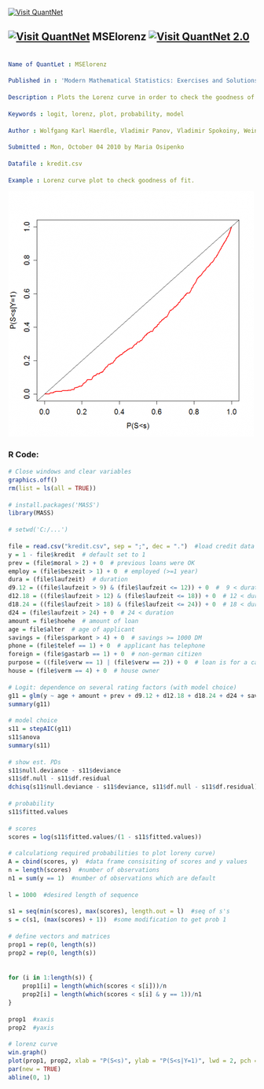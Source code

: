 
[<img src="https://github.com/QuantLet/Styleguide-and-FAQ/blob/master/pictures/banner.png" width="888" alt="Visit QuantNet">](http://quantlet.de/)

## [<img src="https://github.com/QuantLet/Styleguide-and-FAQ/blob/master/pictures/qloqo.png" alt="Visit QuantNet">](http://quantlet.de/) **MSElorenz** [<img src="https://github.com/QuantLet/Styleguide-and-FAQ/blob/master/pictures/QN2.png" width="60" alt="Visit QuantNet 2.0">](http://quantlet.de/)

```yaml

Name of QuantLet : MSElorenz

Published in : 'Modern Mathematical Statistics: Exercises and Solutions'

Description : Plots the Lorenz curve in order to check the goodness of the model.

Keywords : logit, lorenz, plot, probability, model

Author : Wolfgang Karl Haerdle, Vladimir Panov, Vladimir Spokoiny, Weining Wang

Submitted : Mon, October 04 2010 by Maria Osipenko

Datafile : kredit.csv

Example : Lorenz curve plot to check goodness of fit.

```

![Picture1](plot.png)


### R Code:
```r
# Close windows and clear variables
graphics.off()
rm(list = ls(all = TRUE))

# install.packages('MASS')
library(MASS)

# setwd('C:/...')

file = read.csv("kredit.csv", sep = ";", dec = ".")  #load credit data
y = 1 - file$kredit  # default set to 1
prev = (file$moral > 2) + 0  # previous loans were OK
employ = (file$beszeit > 1) + 0  # employed (>=1 year)
dura = (file$laufzeit)  # duration
d9.12 = ((file$laufzeit > 9) & (file$laufzeit <= 12)) + 0  #  9 < duration <= 12
d12.18 = ((file$laufzeit > 12) & (file$laufzeit <= 18)) + 0  # 12 < duration <= 18
d18.24 = ((file$laufzeit > 18) & (file$laufzeit <= 24)) + 0  # 18 < duration <= 24
d24 = (file$laufzeit > 24) + 0  # 24 < duration
amount = file$hoehe  # amount of loan
age = file$alter  # age of applicant
savings = (file$sparkont > 4) + 0  # savings >= 1000 DM
phone = (file$telef == 1) + 0  # applicant has telephone
foreign = (file$gastarb == 1) + 0  # non-german citizen
purpose = ((file$verw == 1) | (file$verw == 2)) + 0  # loan is for a car
house = (file$verm == 4) + 0  # house owner

# Logit: dependence on several rating factors (with model choice)
g11 = glm(y ~ age + amount + prev + d9.12 + d12.18 + d18.24 + d24 + savings + purpose + house, family = binomial)
summary(g11)

# model choice
s11 = stepAIC(g11)
s11$anova
summary(s11)

# show est. PDs
s11$null.deviance - s11$deviance
s11$df.null - s11$df.residual
dchisq(s11$null.deviance - s11$deviance, s11$df.null - s11$df.residual)

# probability
s11$fitted.values

# scores
scores = log(s11$fitted.values/(1 - s11$fitted.values))

# calculationg required probabilities to plot loreny curve)
A = cbind(scores, y)  #data frame consisiting of scores and y values
n = length(scores)  #number of observations
n1 = sum(y == 1)  #number of observations which are default

l = 1000  #desired length of sequence

s1 = seq(min(scores), max(scores), length.out = l)  #seq of s's
s = c(s1, (max(scores) + 1))  #some modification to get prob 1

# define vectors and matrices
prop1 = rep(0, length(s))
prop2 = rep(0, length(s))


for (i in 1:length(s)) {
    prop1[i] = length(which(scores < s[i]))/n
    prop2[i] = length(which(scores < s[i] & y == 1))/n1
}

prop1  #xaxis
prop2  #yaxis

# lorenz curve
win.graph()
plot(prop1, prop2, xlab = "P(S<s)", ylab = "P(S<s|Y=1)", lwd = 2, pch = 16, col = "red", type = "l", cex.lab = 1.25, cex.axis = 1.25)
par(new = TRUE)
abline(0, 1) 

```
